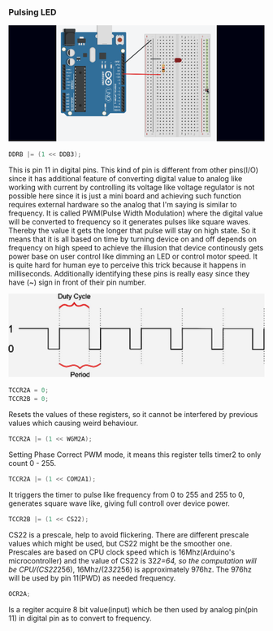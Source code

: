 ### Pulsing LED

![Pulsing LED](circuit.png)

```c
DDRB |= (1 << DDB3);
```

This is pin 11 in digital pins. This kind of pin is different from other pins(I/O) since 
it has additional feature of converting digital value to analog like working with current 
by controlling its voltage like voltage regulator is not possible here since it is just 
a mini board and achieving such function requires external hardware so the analog that I'm 
saying is similar to frequency. It is called PWM(Pulse Width Modulation) where the digital 
value will be converted to frequency so it generates pulses like square waves. Thereby the 
value it gets the longer that pulse will stay on high state. So it means that it is all based 
on time by turning device on and off depends on frequency on high speed to achieve the illusion 
that device continously gets power base on user control like dimming an LED or control motor
speed. It is quite hard for human eye to perceive this trick because it happens in milliseconds. 
Additionally identifying these pins is really easy since they have (~) sign in front of their 
pin number.

![PWD](pwd.jpg)

```c
TCCR2A = 0;
TCCR2B = 0;
```

Resets the values of these registers, so it cannot be interfered by previous values which
causing weird behaviour.

```c
TCCR2A |= (1 << WGM2A);
```

Setting Phase Correct PWM mode, it means this register tells timer2 to only count 0 - 255.

```c
TCCR2A |= (1 << COM2A1);
```

It triggers the timer to pulse like frequency from 0 to 255 and 255 to 0, generates square
wave like, giving full controll over device power.

```c
TCCR2B |= (1 << CS22);
```

CS22 is a prescale, help to avoid flickering. There are different prescale values which might
be used, but CS22 might be the smoother one. Prescales are based on CPU clock speed which
is 16Mhz(Arduino's microcontroller) and the value of CS22 is 32*2=64, so the computation will
be CPU/(CS22*256), 16Mhz/(2*32*256) is approximately 976hz. The 976hz will be used by pin 11(PWD)
as needed frequency.

```c
OCR2A;
```

Is a regiter acquire 8 bit value(input) which be then used by analog pin(pin 11) in digital pin
as to convert to frequency.
